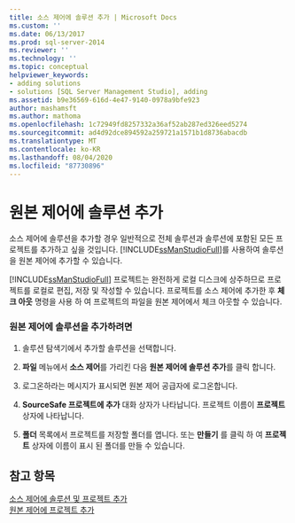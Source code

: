 ```yaml
---
title: 소스 제어에 솔루션 추가 | Microsoft Docs
ms.custom: ''
ms.date: 06/13/2017
ms.prod: sql-server-2014
ms.reviewer: ''
ms.technology: ''
ms.topic: conceptual
helpviewer_keywords:
- adding solutions
- solutions [SQL Server Management Studio], adding
ms.assetid: b9e36569-616d-4e47-9140-0978a9bfe923
author: mashamsft
ms.author: mathoma
ms.openlocfilehash: 1c72949fd8257332a36af52ab287ed326eed5274
ms.sourcegitcommit: ad4d92dce894592a259721a1571b1d8736abacdb
ms.translationtype: MT
ms.contentlocale: ko-KR
ms.lasthandoff: 08/04/2020
ms.locfileid: "87730896"
---
```

# <a name="add-solutions-to-source-control"></a>원본 제어에 솔루션 추가
  소스 제어에 솔루션을 추가할 경우 일반적으로 전체 솔루션과 솔루션에 포함된 모든 프로젝트를 추가하고 싶을 것입니다. [!INCLUDE[ssManStudioFull](../includes/ssmanstudiofull-md.md)]를 사용하여 솔루션을 원본 제어에 추가할 수 있습니다.  
  
 [!INCLUDE[ssManStudioFull](../includes/ssmanstudiofull-md.md)] 프로젝트는 완전하게 로컬 디스크에 상주하므로 프로젝트를 로컬로 편집, 저장 및 작성할 수 있습니다. 프로젝트를 소스 제어에 추가한 후 **체크 아웃** 명령을 사용 하 여 프로젝트의 파일을 원본 제어에서 체크 아웃할 수 있습니다.  
  
### <a name="to-add-a-solution-to-source-control"></a>원본 제어에 솔루션을 추가하려면  
  
1.  솔루션 탐색기에서 추가할 솔루션을 선택합니다.  
  
2.  **파일** 메뉴에서 **소스 제어**를 가리킨 다음 **원본 제어에 솔루션 추가**를 클릭 합니다.  
  
3.  로그온하라는 메시지가 표시되면 원본 제어 공급자에 로그온합니다.  
  
4.  **SourceSafe 프로젝트에 추가** 대화 상자가 나타납니다. 프로젝트 이름이 **프로젝트** 상자에 나타납니다.  
  
5.  **폴더** 목록에서 프로젝트를 저장할 폴더를 엽니다. 또는 **만들기** 를 클릭 하 여 **프로젝트** 상자에 이름이 표시 된 폴더를 만들 수 있습니다.  
  
## <a name="see-also"></a>참고 항목  
 [소스 제어에 솔루션 및 프로젝트 추가](../../2014/database-engine/add-solutions-and-projects-to-source-control.md)   
 [원본 제어에 프로젝트 추가](../../2014/database-engine/add-projects-to-source-control.md)  
  
  
